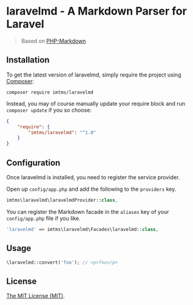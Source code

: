 laravelmd - A Markdown Parser for Laravel
================
> Based on [PHP-Markdown](http://michelf.com/projects/php-markdown/) 

## Installation

To get the latest version of laravelmd, simply require the project using [Composer](https://getcomposer.org):

  ```shell
  composer require imtms/laravelmd
  ```
Instead, you may of course manually update your require block and run `composer update` if you so choose:

```json
{
    "require": {
        "imtms/laravelmd": "^1.0"
    }
}
```
## Configuration

Once laravelmd is installed, you need to register the service provider. 

Open up `config/app.php` and add the following to the `providers` key.

  ```php
  imtms\laravelmd\laravelmdProvider::class,
  ```

You can register the Markdown facade in the `aliases` key of your `config/app.php` file if you like.

  ```php
  'laravelmd' => imtms\laravelmd\Facades\laravelmd::class,
  ```

## Usage

  ```php
  \laravelmd::convert('foo'); // <p>foo</p>
  ```
  

## License

[The MIT License (MIT)](LICENSE).
